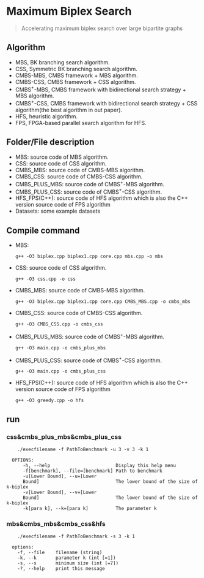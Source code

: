 # Maximum Biplex Search 

> Accelerating maximum biplex search over large bipartite graphs



## Algorithm
- MBS, BK branching search algorithm.
- CSS, Symmetric BK branching search algorithm.
- CMBS-MBS, CMBS framework + MBS algorithm.
- CMBS-CSS, CMBS framework + CSS algorithm.
- CMBS$^+$-MBS, CMBS framework with bidirectional search strategy + MBS algorithm.
- CMBS$^+$-CSS, CMBS framework with bidirectional search strategy + CSS algorithm(the best algorithm in out paper).
- HFS, heuristic algorithm.
- FPS, FPGA-based parallel search algorithm for HFS.

## Folder/File description
- MBS: source code of MBS algorithm.
- CSS: source code of CSS algorithm.
- CMBS_MBS: source code of CMBS-MBS algorithm.
- CMBS_CSS: source code of CMBS-CSS algorithm.
- CMBS_PLUS_MBS: source code of CMBS$^+$-MBS algorithm.
- CMBS_PLUS_CSS: source code of CMBS$^+$-CSS algorithm.
- HFS_FPS(C++): source code of HFS algorithm which is also the C++ version source code of FPS algorithm
- Datasets: some example datasets

## Compile command
- MBS: 
  ```shell
  g++ -O3 biplex.cpp biplex1.cpp core.cpp mbs.cpp -o mbs
  ```
- CSS: source code of CSS algorithm.
  ```shell
  g++ -O3 css.cpp -o css
  ```
- CMBS_MBS: source code of CMBS-MBS algorithm.
  ```shell
  g++ -O3 biplex.cpp biplex1.cpp core.cpp CMBS_MBS.cpp -o cmbs_mbs
  ```
- CMBS_CSS: source code of CMBS-CSS algorithm.
  ```shell
  g++ -O3 CMBS_CSS.cpp -o cmbs_css
  ```
- CMBS_PLUS_MBS: source code of CMBS$^+$-MBS algorithm.
  ```shell
  g++ -O3 main.cpp -o cmbs_plus_mbs
  ```
- CMBS_PLUS_CSS: source code of CMBS$^+$-CSS algorithm.
  ```shell
  g++ -O3 main.cpp -o cmbs_plus_css
  ```
- HFS_FPS(C++): source code of HFS algorithm which is also the C++ version source code of FPS algorithm
  ```shell
  g++ -O3 greedy.cpp -o hfs
  ```

## run
### css&cmbs_plus_mbs&cmbs_plus_css
```shell
    ./execfilename -f PathToBenchmark -u 3 -v 3 -k 1
```
```shell
  OPTIONS:
      -h, --help                        Display this help menu
      -f[benchmark], --file=[benchmark] Path to benchmark
      -u[Lower Bound], --u=[Lower
      Bound]                            The lower bound of the size of k-biplex
      -v[Lower Bound], --v=[Lower
      Bound]                            The lower bound of the size of k-biplex
      -k[para k], --k=[para k]          The parameter k
```
### mbs&cmbs_mbs&cmbs_css&hfs
```shell
    ./execfilename -f PathToBenchmark -s 3 -k 1
```
```shell
  options:
    -f, --file    filename (string)
    -k, --k       parameter k (int [=1])
    -s, --s       minimum size (int [=7])
    -?, --help    print this message
```